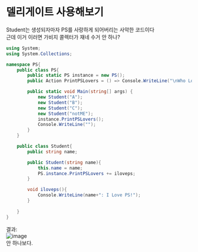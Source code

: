 델리게이트 사용해보기
=====

Student는 생성되자마자 PS를 사랑하게 되어버리는 사악한 코드이다   
근데 이거 이러면 가비지 콜렉터가 쟤네 수거 안 하나?

```c#
using System;
using System.Collections;

namespace PS{
    public class PS{
        public static PS instance = new PS();
        public Action PrintPSLovers = () => Console.WriteLine("\nWho Love PS?\n");

        public static void Main(string[] args) {
            new Student("A");
            new Student("B");
            new Student("C");
            new Student("notME");
            instance.PrintPSLovers();
            Console.WriteLine("");
        }
    }

    public class Student{
        public string name;

        public Student(string name){
            this.name = name;
            PS.instance.PrintPSLovers += iloveps;
        }

        void iloveps(){
            Console.WriteLine(name+": I Love PS!");
        }
        
    }
}
```
결과:   
![image](https://github.com/isc10120/king14-assignment/assets/112538487/5275a25b-4af2-4c73-987f-304283518778)   
안 하나보다.
